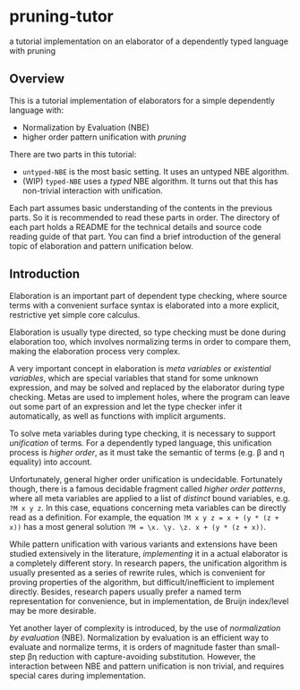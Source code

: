 # pruning-tutor
a tutorial implementation on an elaborator of a dependently typed language with pruning

## Overview

This is a tutorial implementation of elaborators for a simple dependently language with:

- Normalization by Evaluation (NBE)
- higher order pattern unification with *pruning*

There are two parts in this tutorial:

- `untyped-NBE` is the most basic setting. It uses an untyped NBE algorithm.
- (WIP) `typed-NBE` uses a *typed* NBE algorithm. It turns out that this has non-trivial interaction with unification.

Each part assumes basic understanding of the contents in the previous parts.
So it is recommended to read these parts in order.
The directory of each part holds a README for the technical details and source code reading guide of that part.
You can find a brief introduction of the general topic of elaboration and pattern unification below.


## Introduction

Elaboration is an important part of dependent type checking,
where source terms with a convenient surface syntax is elaborated
into a more explicit, restrictive yet simple core calculus.

Elaboration is usually type directed,
so type checking must be done during elaboration too,
which involves normalizing terms in order to compare them,
making the elaboration process very complex.

A very important concept in elaboration is *meta variables* or *existential variables*,
which are special variables that stand for some unknown expression,
and may be solved and replaced by the elaborator during type checking.
Metas are used to implement holes,
where the program can leave out some part of an expression
and let the type checker infer it automatically,
as well as functions with implicit arguments.

To solve meta variables during type checking,
it is necessary to support *unification* of terms.
For a dependently typed language, this unification process is *higher order*,
as it must take the semantic of terms (e.g. β and η equality) into account.

Unfortunately, general higher order unification is undecidable.
Fortunately though, there is a famous decidable fragment called *higher order patterns*,
where all meta variables are applied to a list of *distinct* bound variables, e.g. `?M x y z`.
In this case, equations concerning meta variables can be directly read as a definition.
For example, the equation `?M x y z = x + (y * (z + x))`
has a most general solution `?M = \x. \y. \z. x + (y * (z + x))`.

While pattern unification with various variants and extensions
have been studied extensively in the literature,
*implementing* it in a actual elaborator is a completely different story.
In research papers, the unification algorithm is usually presented as a series of rewrite rules,
which is convenient for proving properties of the algorithm,
but difficult/inefficient to implement directly.
Besides, research papers usually prefer a named term representation for convenience,
but in implementation, de Bruijn index/level may be more desirable.

Yet another layer of complexity is introduced,
by the use of *normalization by evaluation* (NBE).
Normalization by evaluation is an efficient way to evaluate and normalize terms,
it is orders of magnitude faster than small-step βη reduction with capture-avoiding substitution.
However, the interaction between NBE and pattern unification is non trivial,
and requires special cares during implementation.
